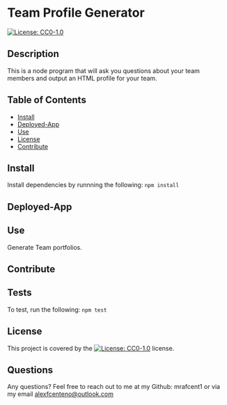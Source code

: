 # Team Profile Generator
[![License: CC0-1.0](https://licensebuttons.net/l/zero/1.0/80x15.png)](http://creativecommons.org/publicdomain/zero/1.0/)

## Description
This is a node program that will ask you questions about your team members and output an HTML profile for your team.

## Table of Contents
* [Install](#Install)
* [Deployed-App](#Deployed-App)
* [Use](#Use)
* [License](#License)
* [Contribute](#Contribute)

## Install
Install dependencies by runnning the following:
`npm install`

## Deployed-App

## Use
Generate Team portfolios.

## Contribute


## Tests
To test, run the following:
`npm test`

## License
This project is covered by the [![License: CC0-1.0](https://licensebuttons.net/l/zero/1.0/80x15.png)](http://creativecommons.org/publicdomain/zero/1.0/) license.

## Questions
Any questions? Feel free to reach out to me at my Github: mrafcent1 or via my email alexfcenteno@outlook.com
